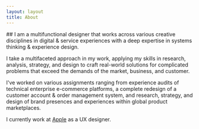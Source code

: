 ```yaml
---
layout: layout
title: About
---
```


<span class="subheadwidthtest">## I am a multifunctional designer that works across various creative disciplines in digital & service experiences with a deep expertise in systems thinking & experience design.</div>

I take a multifaceted approach in my work, applying my skills in research, analysis, strategy, and design to craft real-world solutions for complicated problems that exceed the demands of the market, business, and customer. 

I've worked on various assignments ranging from experience audits of technical enterprise e-commerce platforms, a complete redesign of a customer account & order management system, and research, strategy, and design of brand presences and experiences within global product marketplaces.

I currently work at <a href="https://apple.com">Apple</a> as a UX designer. 
